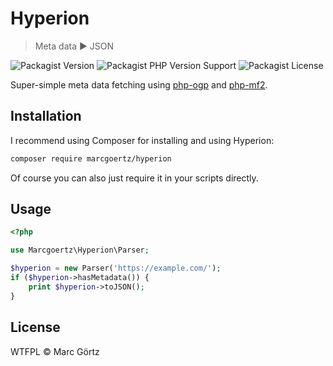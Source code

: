 # Hyperion

> Meta data :arrow_forward: JSON

![Packagist Version](https://img.shields.io/packagist/v/marcgoertz/hyperion)
![Packagist PHP Version Support](https://img.shields.io/packagist/php-v/marcgoertz/hyperion)
![Packagist License](https://img.shields.io/packagist/l/marcgoertz/hyperion)

Super-simple meta data fetching using [php-ogp](https://github.com/mapkyca/php-ogp) and [php-mf2](https://github.com/microformats/php-mf2).

## Installation

I recommend using Composer for installing and using Hyperion:

```bash
composer require marcgoertz/hyperion
```

Of course you can also just require it in your scripts directly.

## Usage

```php
<?php

use Marcgoertz\Hyperion\Parser;

$hyperion = new Parser('https://example.com/');
if ($hyperion->hasMetadata()) {
    print $hyperion->toJSON();
}
```

## License

WTFPL © Marc Görtz
